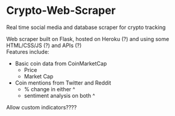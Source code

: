 # Crypto-Web-Scraper
Real time social media and database scraper for crypto tracking   

Web scraper built on Flask, hosted on Heroku (?) and using some HTML/CSS/JS (?) and APIs (?)    
Features include:  
  - Basic coin data from CoinMarketCap  
    - Price  
    - Market Cap   
  - Coin mentions from Twitter and Reddit  
    - % change in either ^  
    - sentiment analysis on both ^  

Allow custom indicators????

